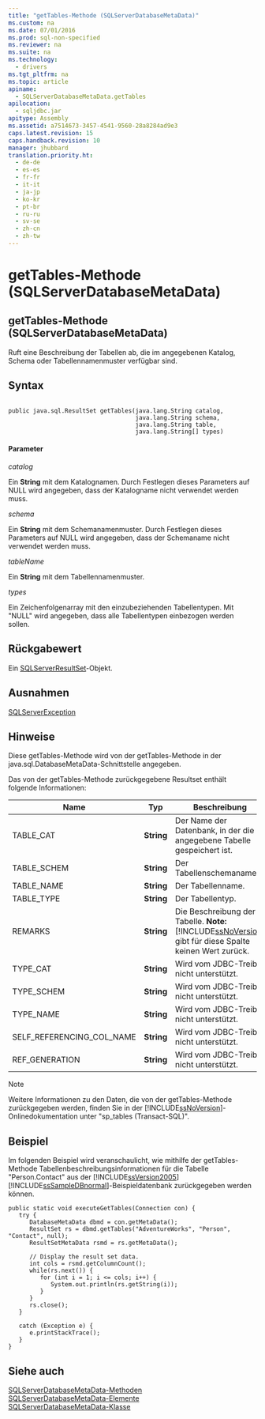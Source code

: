 ```yaml
---
title: "getTables-Methode (SQLServerDatabaseMetaData)"
ms.custom: na
ms.date: 07/01/2016
ms.prod: sql-non-specified
ms.reviewer: na
ms.suite: na
ms.technology: 
  - drivers
ms.tgt_pltfrm: na
ms.topic: article
apiname: 
  - SQLServerDatabaseMetaData.getTables
apilocation: 
  - sqljdbc.jar
apitype: Assembly
ms.assetid: a7514673-3457-4541-9560-28a8284ad9e3
caps.latest.revision: 15
caps.handback.revision: 10
manager: jhubbard
translation.priority.ht: 
  - de-de
  - es-es
  - fr-fr
  - it-it
  - ja-jp
  - ko-kr
  - pt-br
  - ru-ru
  - sv-se
  - zh-cn
  - zh-tw
---
```

# getTables-Methode (SQLServerDatabaseMetaData)
    
## getTables\-Methode \(SQLServerDatabaseMetaData\)  
 Ruft eine Beschreibung der Tabellen ab, die im angegebenen Katalog, Schema oder Tabellennamenmuster verfügbar sind.  
  
## Syntax  
  
```  
  
public java.sql.ResultSet getTables(java.lang.String catalog,  
                                    java.lang.String schema,  
                                    java.lang.String table,  
                                    java.lang.String[] types)  
```  
  
#### Parameter  
 *catalog*  
  
 Ein **String** mit dem Katalognamen. Durch Festlegen dieses Parameters auf NULL wird angegeben, dass der Katalogname nicht verwendet werden muss.  
  
 *schema*  
  
 Ein **String** mit dem Schemanamenmuster. Durch Festlegen dieses Parameters auf NULL wird angegeben, dass der Schemaname nicht verwendet werden muss.  
  
 *tableName*  
  
 Ein **String** mit dem Tabellennamenmuster.  
  
 *types*  
  
 Ein Zeichenfolgenarray mit den einzubeziehenden Tabellentypen. Mit "NULL" wird angegeben, dass alle Tabellentypen einbezogen werden sollen.  
  
## Rückgabewert  
 Ein [SQLServerResultSet](../content/SQLServerResultSet-Class.md)\-Objekt.  
  
## Ausnahmen  
 [SQLServerException](../content/SQLServerException-Class.md)  
  
## Hinweise  
 Diese getTables\-Methode wird von der getTables\-Methode in der java.sql.DatabaseMetaData\-Schnittstelle angegeben.  
  
 Das von der getTables\-Methode zurückgegebene Resultset enthält folgende Informationen:  
  
|Name|Typ|Beschreibung|  
|----------|---------|------------------|  
|TABLE\_CAT|**String**|Der Name der Datenbank, in der die angegebene Tabelle gespeichert ist.|  
|TABLE\_SCHEM|**String**|Der Tabellenschemaname.|  
|TABLE\_NAME|**String**|Der Tabellenname.|  
|TABLE\_TYPE|**String**|Der Tabellentyp.|  
|REMARKS|**String**|Die Beschreibung der Tabelle. **Note:**  [!INCLUDE[ssNoVersion](../content/includes/ssNoVersion_md.md)] gibt für diese Spalte keinen Wert zurück.|  
|TYPE\_CAT|**String**|Wird vom JDBC\-Treiber nicht unterstützt.|  
|TYPE\_SCHEM|**String**|Wird vom JDBC\-Treiber nicht unterstützt.|  
|TYPE\_NAME|**String**|Wird vom JDBC\-Treiber nicht unterstützt.|  
|SELF\_REFERENCING\_COL\_NAME|**String**|Wird vom JDBC\-Treiber nicht unterstützt.|  
|REF\_GENERATION|**String**|Wird vom JDBC\-Treiber nicht unterstützt.|  
  
> [!NOTE]  
>  Weitere Informationen zu den Daten, die von der getTables\-Methode zurückgegeben werden, finden Sie in der [!INCLUDE[ssNoVersion](../content/includes/ssNoVersion_md.md)]\-Onlinedokumentation unter "sp\_tables \(Transact\-SQL\)".  
  
## Beispiel  
 Im folgenden Beispiel wird veranschaulicht, wie mithilfe der getTables\-Methode Tabellenbeschreibungsinformationen für die Tabelle "Person.Contact" aus der [!INCLUDE[ssVersion2005](../content/includes/ssVersion2005_md.md)][!INCLUDE[ssSampleDBnormal](../content/includes/ssSampleDBnormal_md.md)]\-Beispieldatenbank zurückgegeben werden können.  
  
```  
public static void executeGetTables(Connection con) {  
   try {  
      DatabaseMetaData dbmd = con.getMetaData();  
      ResultSet rs = dbmd.getTables("AdventureWorks", "Person", "Contact", null);  
      ResultSetMetaData rsmd = rs.getMetaData();  
  
      // Display the result set data.  
      int cols = rsmd.getColumnCount();  
      while(rs.next()) {  
         for (int i = 1; i <= cols; i++) {  
            System.out.println(rs.getString(i));  
         }  
      }  
      rs.close();  
   }   
  
   catch (Exception e) {  
      e.printStackTrace();  
   }  
}  
```  
  
## Siehe auch  
 [SQLServerDatabaseMetaData-Methoden](../content/SQLServerDatabaseMetaData-Methods.md)   
 [SQLServerDatabaseMetaData-Elemente](../content/SQLServerDatabaseMetaData-Members.md)   
 [SQLServerDatabaseMetaData-Klasse](../content/SQLServerDatabaseMetaData-Class.md)  
  
  